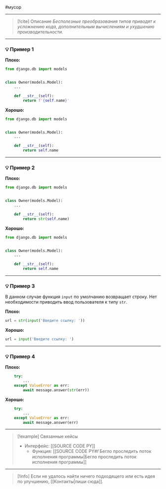 #мусор 
***

> [!cite] Описание
>_Бесполезные преобразования типов приводят к усложнению кода, дополнительным вычислениям и ухудшению производительности._

***
### 💡 Пример 1


**Плохо:**
```python
from django.db import models


class Owner(models.Model):
	...

	def __str__(self):
		return f'{self.name}'
```

**Хорошо:**
```python
from django.db import models


class Owner(models.Model):
	...

	def __str__(self):
		return self.name
```

***
### 💡 Пример 2


**Плохо:**
```python
from django.db import models


class Owner(models.Model):
	...

	def __str__(self):
		return str(self.name)
```

**Хорошо:**
```python
from django.db import models


class Owner(models.Model):
	...

	def __str__(self):
		return self.name
```

***
### 💡 Пример 3
В данном случае функция `input` по умолчанию возвращает строку. Нет необходимости приводить ввод пользователя к типу `str`.

**Плохо:**
```python
url = str(input('Введите ссылку: '))
```

**Хорошо:**
```python
url = input('Введите ссылку: ')
```

***
### 💡 Пример 4


**Плохо:**
```python
    try:
        ...
    except ValueError as err:
        await message.answer(str(err))
```

**Хорошо:**
```python
    try:
        ...
    except ValueError as err:
        await message.answer(err)
```

***

> [!example] Связанные кейсы
>- Интерфейс: [[SOURCE CODE PY]]
>	- Функция: [[SOURCE CODE PY#𝑓 Бегло проследить поток исполнения программы|Бегло проследить поток исполнения программы]]

***

> [!info]
> Если не удалось найти ничего подходящего или есть идея по улучшению, [[Контакты|пиши сюда]].
